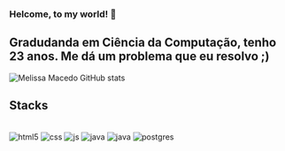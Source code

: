 ### Helcome, to my world! 👋

## Gradudanda em Ciência da Computação, tenho 23 anos. Me dá um problema que eu resolvo ;)
![Melissa Macedo GitHub stats](https://github-readme-stats.vercel.app/api?username=MelissaMacedo&show_icons=true&theme=dracula)

## Stacks

<div style="display: inline_block"><br/>
  <img align="center" alt="html5" src="https://img.shields.io/badge/HTML5-E34F26?style=for-the-badge&logo=html5&logoColor=white" />
  <img align="center" alt="css" src="https://img.shields.io/badge/CSS3-1572B6?style=for-the-badge&logo=css3&logoColor=white" />
  <img align="center" alt="js" src="https://img.shields.io/badge/JavaScript-F7DF1E?style=for-the-badge&logo=javascript&logoColor=black" />
 <img align="center" alt="java" src="https://img.shields.io/badge/Java-ED8B00?style=for-the-badge&logo=java&logoColor=white" />
  <img align="center" alt="java" src="https://img.shields.io/badge/Bootstrap-563D7C?style=for-the-badge&logo=bootstrap&logoColor=white" />
  <img align="center" alt="postgres" src="https://img.shields.io/badge/PostgreSQL-316192?style=for-the-badge&logo=postgresql&logoColor=white" />
  
 

